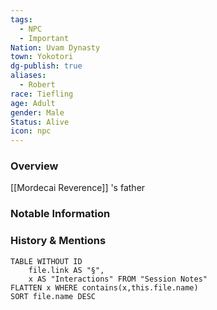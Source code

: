 ```yaml
---
tags:
  - NPC
  - Important
Nation: Uvam Dynasty
town: Yokotori
dg-publish: true
aliases:
  - Robert
race: Tiefling
age: Adult
gender: Male
Status: Alive
icon: npc
---
```


### Overview
[[Mordecai Reverence]] 's father 

### Notable Information


### History & Mentions
```dataview
TABLE WITHOUT ID
	file.link AS "§", 
	x AS "Interactions" FROM "Session Notes"
FLATTEN x WHERE contains(x,this.file.name) 
SORT file.name DESC
```
